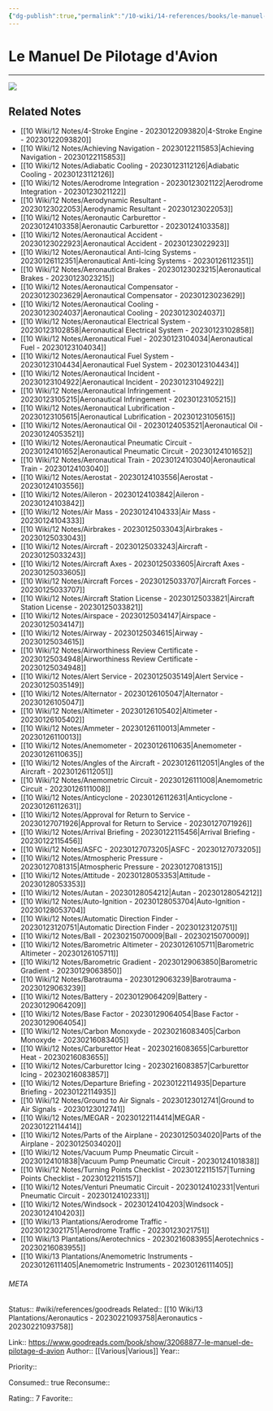 ```yaml
---
{"dg-publish":true,"permalink":"/10-wiki/14-references/books/le-manuel-de-pilotage-d-avion-20230122071907/","title":"Le Manuel de Pilotage d'Avion"}
---
```


# Le Manuel De Pilotage d'Avion
---
![](https://i.gr-assets.com/images/S/compressed.photo.goodreads.com/books/1474189685l/32068877._SX318_.jpg)

## Related Notes
- [[10 Wiki/12 Notes/4-Stroke Engine - 20230122093820\|4-Stroke Engine - 20230122093820]]
- [[10 Wiki/12 Notes/Achieving Navigation - 20230122115853\|Achieving Navigation - 20230122115853]]
- [[10 Wiki/12 Notes/Adiabatic Cooling - 20230123112126\|Adiabatic Cooling - 20230123112126]]
- [[10 Wiki/12 Notes/Aerodrome Integration - 20230123021122\|Aerodrome Integration - 20230123021122]]
- [[10 Wiki/12 Notes/Aerodynamic Resultant - 20230123022053\|Aerodynamic Resultant - 20230123022053]]
- [[10 Wiki/12 Notes/Aeronautic Carburettor - 20230124103358\|Aeronautic Carburettor - 20230124103358]]
- [[10 Wiki/12 Notes/Aeronautical Accident - 20230123022923\|Aeronautical Accident - 20230123022923]]
- [[10 Wiki/12 Notes/Aeronautical Anti-Icing Systems - 20230126112351\|Aeronautical Anti-Icing Systems - 20230126112351]]
- [[10 Wiki/12 Notes/Aeronautical Brakes - 20230123023215\|Aeronautical Brakes - 20230123023215]]
- [[10 Wiki/12 Notes/Aeronautical Compensator - 20230123023629\|Aeronautical Compensator - 20230123023629]]
- [[10 Wiki/12 Notes/Aeronautical Cooling - 20230123024037\|Aeronautical Cooling - 20230123024037]]
- [[10 Wiki/12 Notes/Aeronautical Electrical System - 20230123102858\|Aeronautical Electrical System - 20230123102858]]
- [[10 Wiki/12 Notes/Aeronautical Fuel - 20230123104034\|Aeronautical Fuel - 20230123104034]]
- [[10 Wiki/12 Notes/Aeronautical Fuel System - 20230123104434\|Aeronautical Fuel System - 20230123104434]]
- [[10 Wiki/12 Notes/Aeronautical Incident - 20230123104922\|Aeronautical Incident - 20230123104922]]
- [[10 Wiki/12 Notes/Aeronautical Infringement - 20230123105215\|Aeronautical Infringement - 20230123105215]]
- [[10 Wiki/12 Notes/Aeronautical Lubrification - 20230123105615\|Aeronautical Lubrification - 20230123105615]]
- [[10 Wiki/12 Notes/Aeronautical Oil - 20230124053521\|Aeronautical Oil - 20230124053521]]
- [[10 Wiki/12 Notes/Aeronautical Pneumatic Circuit - 20230124101652\|Aeronautical Pneumatic Circuit - 20230124101652]]
- [[10 Wiki/12 Notes/Aeronautical Train - 20230124103040\|Aeronautical Train - 20230124103040]]
- [[10 Wiki/12 Notes/Aerostat - 20230124103556\|Aerostat - 20230124103556]]
- [[10 Wiki/12 Notes/Aileron - 20230124103842\|Aileron - 20230124103842]]
- [[10 Wiki/12 Notes/Air Mass - 20230124104333\|Air Mass - 20230124104333]]
- [[10 Wiki/12 Notes/Airbrakes - 20230125033043\|Airbrakes - 20230125033043]]
- [[10 Wiki/12 Notes/Aircraft - 20230125033243\|Aircraft - 20230125033243]]
- [[10 Wiki/12 Notes/Aircraft Axes - 20230125033605\|Aircraft Axes - 20230125033605]]
- [[10 Wiki/12 Notes/Aircraft Forces - 20230125033707\|Aircraft Forces - 20230125033707]]
- [[10 Wiki/12 Notes/Aircraft Station License - 20230125033821\|Aircraft Station License - 20230125033821]]
- [[10 Wiki/12 Notes/Airspace - 20230125034147\|Airspace - 20230125034147]]
- [[10 Wiki/12 Notes/Airway - 20230125034615\|Airway - 20230125034615]]
- [[10 Wiki/12 Notes/Airworthiness Review Certificate - 20230125034948\|Airworthiness Review Certificate - 20230125034948]]
- [[10 Wiki/12 Notes/Alert Service - 20230125035149\|Alert Service - 20230125035149]]
- [[10 Wiki/12 Notes/Alternator - 20230126105047\|Alternator - 20230126105047]]
- [[10 Wiki/12 Notes/Altimeter - 20230126105402\|Altimeter - 20230126105402]]
- [[10 Wiki/12 Notes/Ammeter - 20230126110013\|Ammeter - 20230126110013]]
- [[10 Wiki/12 Notes/Anemometer - 20230126110635\|Anemometer - 20230126110635]]
- [[10 Wiki/12 Notes/Angles of the Aircraft - 20230126112051\|Angles of the Aircraft - 20230126112051]]
- [[10 Wiki/12 Notes/Anemometric Circuit - 20230126111008\|Anemometric Circuit - 20230126111008]]
- [[10 Wiki/12 Notes/Anticyclone - 20230126112631\|Anticyclone - 20230126112631]]
- [[10 Wiki/12 Notes/Approval for Return to Service - 20230127071926\|Approval for Return to Service - 20230127071926]]
- [[10 Wiki/12 Notes/Arrival Briefing - 20230122115456\|Arrival Briefing - 20230122115456]]
- [[10 Wiki/12 Notes/ASFC - 20230127073205\|ASFC - 20230127073205]]
- [[10 Wiki/12 Notes/Atmospheric Pressure - 20230127081315\|Atmospheric Pressure - 20230127081315]]
- [[10 Wiki/12 Notes/Attitude - 20230128053353\|Attitude - 20230128053353]]
- [[10 Wiki/12 Notes/Autan - 20230128054212\|Autan - 20230128054212]]
- [[10 Wiki/12 Notes/Auto-Ignition - 20230128053704\|Auto-Ignition - 20230128053704]]
- [[10 Wiki/12 Notes/Automatic Direction Finder - 20230123120751\|Automatic Direction Finder - 20230123120751]]
- [[10 Wiki/12 Notes/Ball - 20230215070009\|Ball - 20230215070009]]
- [[10 Wiki/12 Notes/Barometric Altimeter - 20230126105711\|Barometric Altimeter - 20230126105711]]
- [[10 Wiki/12 Notes/Barometric Gradient - 20230129063850\|Barometric Gradient - 20230129063850]]
- [[10 Wiki/12 Notes/Barotrauma - 20230129063239\|Barotrauma - 20230129063239]]
- [[10 Wiki/12 Notes/Battery - 20230129064209\|Battery - 20230129064209]]
- [[10 Wiki/12 Notes/Base Factor - 20230129064054\|Base Factor - 20230129064054]]
- [[10 Wiki/12 Notes/Carbon Monoxyde - 20230216083405\|Carbon Monoxyde - 20230216083405]]
- [[10 Wiki/12 Notes/Carburettor Heat - 20230216083655\|Carburettor Heat - 20230216083655]]
- [[10 Wiki/12 Notes/Carburettor Icing - 20230216083857\|Carburettor Icing - 20230216083857]]
- [[10 Wiki/12 Notes/Departure Briefing - 20230122114935\|Departure Briefing - 20230122114935]]
- [[10 Wiki/12 Notes/Ground to Air Signals - 20230123012741\|Ground to Air Signals - 20230123012741]]
- [[10 Wiki/12 Notes/MEGAR - 20230122114414\|MEGAR - 20230122114414]]
- [[10 Wiki/12 Notes/Parts of the Airplane - 20230125034020\|Parts of the Airplane - 20230125034020]]
- [[10 Wiki/12 Notes/Vacuum Pump Pneumatic Circuit - 20230124101838\|Vacuum Pump Pneumatic Circuit - 20230124101838]]
- [[10 Wiki/12 Notes/Turning Points Checklist - 20230122115157\|Turning Points Checklist - 20230122115157]]
- [[10 Wiki/12 Notes/Venturi Pneumatic Circuit - 20230124102331\|Venturi Pneumatic Circuit - 20230124102331]]
- [[10 Wiki/12 Notes/Windsock - 20230124104203\|Windsock - 20230124104203]]
- [[10 Wiki/13 Plantations/Aerodrome Traffic - 20230123021751\|Aerodrome Traffic - 20230123021751]]
- [[10 Wiki/13 Plantations/Aerotechnics - 20230216083955\|Aerotechnics - 20230216083955]]
- [[10 Wiki/13 Plantations/Anemometric Instruments - 20230126111405\|Anemometric Instruments - 20230126111405]]




###### META
Status:: #wiki/references/goodreads
Related:: [[10 Wiki/13 Plantations/Aeronautics - 20230221093758\|Aeronautics - 20230221093758]]

Link:: https://www.goodreads.com/book/show/32068877-le-manuel-de-pilotage-d-avion
Author:: [[Various\|Various]]
Year:: 

Priority:: 

Consumed:: true
Reconsume:: 

Rating:: 7
Favorite:: 
